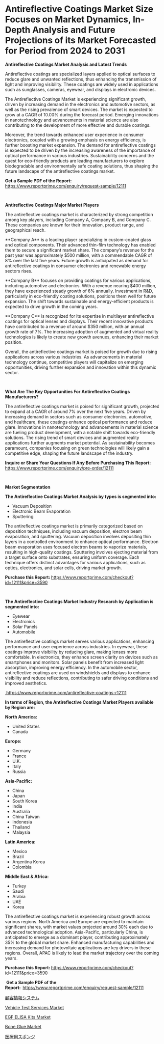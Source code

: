 <p><h1>Antireflective Coatings Market Size Focuses on Market Dynamics, In-Depth Analysis and Future Projections of its Market Forecasted for Period from 2024 to 2031</h1></p><p><strong>Antireflective Coatings Market Analysis and Latest Trends</strong></p>
<p><p>Antireflective coatings are specialized layers applied to optical surfaces to reduce glare and unwanted reflections, thus enhancing the transmission of light and improving visibility. These coatings are widely used in applications such as sunglasses, cameras, eyewear, and displays in electronic devices. </p><p>The Antireflective Coatings Market is experiencing significant growth, driven by increasing demand in the electronics and automotive sectors, as well as the rising prevalence of smart devices. The market is expected to grow at a CAGR of 10.00% during the forecast period. Emerging innovations in nanotechnology and advancements in material science are also contributing to the development of more effective and durable coatings.</p><p>Moreover, the trend towards enhanced user experience in consumer electronics, coupled with a growing emphasis on energy efficiency, is further boosting market expansion. The demand for antireflective coatings is expected to be driven by the increasing awareness of the importance of optical performance in various industries. Sustainability concerns and the quest for eco-friendly products are leading manufacturers to explore biodegradable and environmentally safe coating solutions, thus shaping the future landscape of the antireflective coatings market.</p></p>
<p><strong>Get a Sample PDF of the Report:&nbsp;</strong> <a href="https://www.reportprime.com/enquiry/request-sample/12111">https://www.reportprime.com/enquiry/request-sample/12111</a></p>
<p>&nbsp;</p>
<p><strong>Antireflective Coatings Major Market Players</strong></p>
<p><p>The antireflective coatings market is characterized by strong competition among key players, including Company A, Company B, and Company C. These companies are known for their innovation, product range, and geographical reach.</p><p>**Company A** is a leading player specializing in custom-coated glass and optical components. Their advanced thin-film technology has enabled them to secure a significant market share. The company’s revenue for the past year was approximately $500 million, with a commendable CAGR of 8% over the last five years. Future growth is anticipated as demand for antireflective coatings in consumer electronics and renewable energy sectors rises.</p><p>**Company B** focuses on providing coatings for various applications, including automotive and electronics. With a revenue nearing $400 million, they have experienced steady growth of 6% annually. Investment in R&D, particularly in eco-friendly coating solutions, positions them well for future expansion. The shift towards sustainable and energy-efficient products is expected to drive growth in the coming years.</p><p>**Company C** is recognized for its expertise in multilayer antireflective coatings for optical lenses and displays. Their recent innovative products have contributed to a revenue of around $350 million, with an annual growth rate of 7%. The increasing adoption of augmented and virtual reality technologies is likely to create new growth avenues, enhancing their market position.</p><p>Overall, the antireflective coatings market is poised for growth due to rising applications across various industries. As advancements in material technology continue, competitive players will capitalize on emerging opportunities, driving further expansion and innovation within this dynamic sector.</p></p>
<p>&nbsp;</p>
<p><strong>What Are The Key Opportunities For Antireflective Coatings Manufacturers?</strong></p>
<p><p>The antireflective coatings market is poised for significant growth, projected to expand at a CAGR of around 7% over the next five years. Driven by increasing demand in sectors such as consumer electronics, automotive, and healthcare, these coatings enhance optical performance and reduce glare. Innovations in nanotechnology and advancements in material science are fueling product development, with a notable shift towards eco-friendly solutions. The rising trend of smart devices and augmented reality applications further augments market potential. As sustainability becomes paramount, companies focusing on green technologies will likely gain a competitive edge, shaping the future landscape of the industry.</p></p>
<p><strong>Inquire or Share Your Questions If Any Before Purchasing This Report:</strong> <a href="https://www.reportprime.com/enquiry/pre-order/12111">https://www.reportprime.com/enquiry/pre-order/12111</a></p>
<p>&nbsp;</p>
<p><strong>Market Segmentation</strong></p>
<p><strong>The Antireflective Coatings Market Analysis by types is segmented into:</strong></p>
<p><ul><li>Vacuum Deposition</li><li>Electronic Beam Evaporation</li><li>Sputtering</li></ul></p>
<p><p>The antireflective coatings market is primarily categorized based on deposition techniques, including vacuum deposition, electron beam evaporation, and sputtering. Vacuum deposition involves depositing thin layers in a controlled environment to enhance optical performance. Electron beam evaporation uses focused electron beams to vaporize materials, resulting in high-quality coatings. Sputtering involves ejecting material from a target surface onto substrates, ensuring uniform coverage. Each technique offers distinct advantages for various applications, such as optics, electronics, and solar cells, driving market growth.</p></p>
<p><strong>Purchase this Report:&nbsp;</strong><a href="https://www.reportprime.com/checkout?id=12111&price=3590">https://www.reportprime.com/checkout?id=12111&price=3590</a></p>
<p>&nbsp;</p>
<p><strong>The Antireflective Coatings Market Industry Research by Application is segmented into:</strong></p>
<p><ul><li>Eyewear</li><li>Electronics</li><li>Solar Panels</li><li>Automobile</li></ul></p>
<p><p>The antireflective coatings market serves various applications, enhancing performance and user experience across industries. In eyewear, these coatings improve visibility by reducing glare, making lenses more comfortable. In electronics, they enhance screen clarity on devices such as smartphones and monitors. Solar panels benefit from increased light absorption, improving energy efficiency. In the automobile sector, antireflective coatings are used on windshields and displays to enhance visibility and reduce reflections, contributing to safer driving conditions and improved aesthetics.</p></p>
<p><a href="https://www.reportprime.com/antireflective-coatings-r12111">&nbsp;https://www.reportprime.com/antireflective-coatings-r12111</a></p>
<p><strong>In terms of Region, the Antireflective Coatings Market Players available by Region are:</strong></p>
<p>
    <p> <strong> North America: </strong>
        <ul>
            <li>United States</li>
            <li>Canada</li>
        </ul>
        </p> 
    <p> <strong> Europe: </strong>
        <ul>
            <li>Germany</li>
            <li>France</li>
            <li>U.K.</li>
            <li>Italy</li>
            <li>Russia</li>
        </ul>
        </p> 
    <p> <strong> Asia-Pacific: </strong>
        <ul>
            <li>China</li>
            <li>Japan</li>
            <li>South Korea</li>
            <li>India</li>
            <li>Australia</li>
            <li>China Taiwan</li>
            <li>Indonesia</li>
            <li>Thailand</li>
            <li>Malaysia</li>
        </ul>
        </p> 
    <p> <strong> Latin America: </strong>
        <ul>
            <li>Mexico</li>
            <li>Brazil</li>
            <li>Argentina Korea</li>
            <li>Colombia</li>
        </ul>
        </p> 
    <p> <strong> Middle East & Africa: </strong>
        <ul>
            <li>Turkey</li>
            <li>Saudi</li>
            <li>Arabia</li>
            <li>UAE</li>
            <li>Korea</li>
        </ul>
    </p>
    </p>
<p><p>The antireflective coatings market is experiencing robust growth across various regions. North America and Europe are expected to maintain significant shares, with market values projected around 30% each due to advanced technological adoption. Asia-Pacific, particularly China, is anticipated to emerge as a dominant player, contributing approximately 35% to the global market share. Enhanced manufacturing capabilities and increasing demand for photovoltaic applications are key drivers in these regions. Overall, APAC is likely to lead the market trajectory over the coming years.</p></p>
<p><strong>Purchase this Report: </strong><a href="https://www.reportprime.com/checkout?id=12111&price=3590">https://www.reportprime.com/checkout?id=12111&price=3590</a></p>
<p>&nbsp;<strong>Get a Sample PDF of the Report:&nbsp;&nbsp;</strong><a href="https://www.reportprime.com/enquiry/request-sample/12111">https://www.reportprime.com/enquiry/request-sample/12111</a></p>
<p><strong></strong></p>
<p><p><a href="https://medium.com/@roseperez232/%E3%82%B0%E3%83%AD%E3%83%BC%E3%83%90%E3%83%AB%E9%A1%A7%E5%AE%A2%E6%83%85%E5%A0%B1%E3%82%B7%E3%82%B9%E3%83%86%E3%83%A0%E5%B8%82%E5%A0%B4-%E3%83%88%E3%83%AC%E3%83%B3%E3%83%89%E5%88%86%E6%9E%90%E3%81%A8%E5%B0%86%E6%9D%A5%E3%81%AE%E6%88%90%E9%95%B7%E8%A6%8B%E9%80%9A%E3%81%97-2024%E5%B9%B4-2031%E5%B9%B4-8a31956ca335">顧客情報システム</a></p><p><a href="https://medium.com/@brennakessler/vehicle-test-services-market-a-global-and-regional-analysis-2024-2031-503fc36087fe">Vehicle Test Services Market</a></p><p><a href="https://medium.com/@abdulkoss1914/egf-elisa-kits-market-market-segmentation-geographical-regions-and-market-forcast-till-2031-75b09eefdbc0">EGF ELISA Kits Market</a></p><p><a href="https://issuu.com/reportprime-2/docs/bone-glue-market-size-2030.pptx_ff502fd0ea514f">Bone Glue Market</a></p><p><a href="https://medium.com/@scotttyesha/2024%E5%B9%B4%E3%81%8B%E3%82%892031%E5%B9%B4%E3%81%BE%E3%81%A7%E3%81%AE%E5%8C%BB%E7%99%82%E7%94%A8%E3%82%B9%E3%83%9D%E3%83%B3%E3%82%B8%E5%B8%82%E5%A0%B4%E3%81%AE%E5%B1%95%E6%9C%9B%E3%81%A8%E4%BA%88%E6%B8%AC-1cac0dad6080">医療用スポンジ</a></p></p>